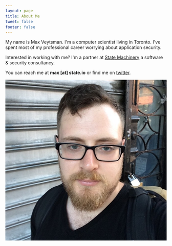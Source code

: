 ```yaml
---
layout: page
title: About Me
tweet: false
footer: false
---
```



My name is Max Veytsman.  I'm a computer scientist living in Toronto.  I've spent most of my professional career worrying about application security.  

Interested in working with me?  I'm a partner at [State Machinery](http://state.io) a software & security consultancy.

You can reach me at **max [at] state.io** or find me on [twitter](http://twitter.com/mveytsman).

![](/assets/images/about/me.jpg)
